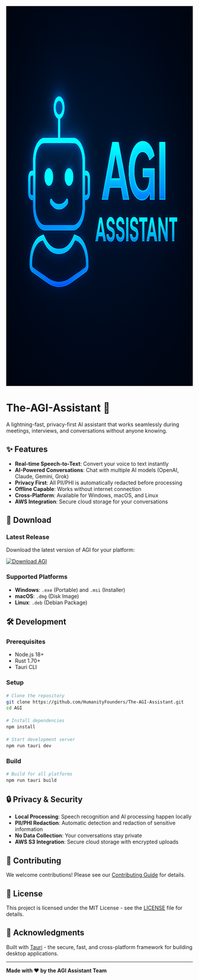 <img width="1024" height="1024" alt="AGIlogo" src="https://github.com/humanityfounders/the-agi-assistant/blob/main/image.png" />

# The-AGI-Assistant 🚀

A lightning-fast, privacy-first AI assistant that works seamlessly during meetings, interviews, and conversations without anyone knowing.

## ✨ Features

- **Real-time Speech-to-Text**: Convert your voice to text instantly
- **AI-Powered Conversations**: Chat with multiple AI models (OpenAI, Claude, Gemini, Grok)
- **Privacy First**: All PII/PHI is automatically redacted before processing
- **Offline Capable**: Works without internet connection
- **Cross-Platform**: Available for Windows, macOS, and Linux
- **AWS Integration**: Secure cloud storage for your conversations

## 🚀 Download

### Latest Release
Download the latest version of AGI for your platform:

[![Download AGI](https://img.shields.io/badge/Download-AGI-blue?style=for-the-badge&logo=github)](https://github.com/humanityfounders/The-AGI-Assistant/releases/latest)

### Supported Platforms
- **Windows**: `.exe` (Portable) and `.msi` (Installer)
- **macOS**: `.dmg` (Disk Image)
- **Linux**: `.deb` (Debian Package)

## 🛠️ Development

### Prerequisites
- Node.js 18+
- Rust 1.70+
- Tauri CLI

### Setup
```bash
# Clone the repository
git clone https://github.com/HumanityFounders/The-AGI-Assistant.git
cd AGI

# Install dependencies
npm install

# Start development server
npm run tauri dev
```

### Build
```bash
# Build for all platforms
npm run tauri build
```

## 🔒 Privacy & Security

- **Local Processing**: Speech recognition and AI processing happen locally
- **PII/PHI Redaction**: Automatic detection and redaction of sensitive information
- **No Data Collection**: Your conversations stay private
- **AWS S3 Integration**: Secure cloud storage with encrypted uploads

## 🤝 Contributing

We welcome contributions! Please see our [Contributing Guide](CONTRIBUTING.md) for details.

## 📄 License

This project is licensed under the MIT License - see the [LICENSE](LICENSE) file for details.

## 🙏 Acknowledgments

Built with [Tauri](https://tauri.app/) - the secure, fast, and cross-platform framework for building desktop applications.

---

**Made with ❤️ by the AGI Assistant Team**
